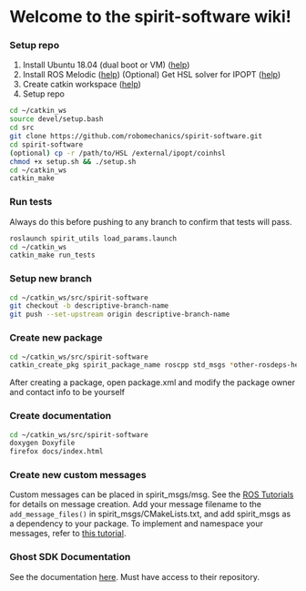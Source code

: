 # Welcome to the spirit-software wiki!

### Setup repo

1. Install Ubuntu 18.04 (dual boot or VM) ([help](https://linuxhint.com/install_ubuntu_18-04_virtualbox/))
2. Install ROS Melodic ([help](http://wiki.ros.org/melodic/Installation/Ubuntu))
(Optional) Get HSL solver for IPOPT ([help](http://hsl.rl.ac.uk/ipopt))
3. Create catkin workspace ([help](http://wiki.ros.org/ROS/Tutorials/InstallingandConfiguringROSEnvironment))
4. Setup repo
```bash
cd ~/catkin_ws
source devel/setup.bash
cd src
git clone https://github.com/robomechanics/spirit-software.git
cd spirit-software
(optional) cp -r /path/to/HSL /external/ipopt/coinhsl
chmod +x setup.sh && ./setup.sh
cd ~/catkin_ws
catkin_make
```

### Run tests
Always do this before pushing to any branch to confirm that tests will pass.
```bash
roslaunch spirit_utils load_params.launch
cd ~/catkin_ws
catkin_make run_tests
```

### Setup new branch
```bash
cd ~/catkin_ws/src/spirit-software
git checkout -b descriptive-branch-name
git push --set-upstream origin descriptive-branch-name
```

### Create new package
```bash
cd ~/catkin_ws/src/spirit-software
catkin_create_pkg spirit_package_name roscpp std_msgs *other-rosdeps-here*
```
After creating a package, open package.xml and modify the package owner and contact info to be yourself

### Create documentation
```bash
cd ~/catkin_ws/src/spirit-software
doxygen Doxyfile
firefox docs/index.html
```
### Create new custom messages
Custom messages can be placed in spirit_msgs/msg. See the [ROS Tutorials](http://wiki.ros.org/ROS/Tutorials/CreatingMsgAndSrv) for details on message creation. Add your message filename to the `add_message_files()` in spirit_msgs/CMakeLists.txt, and add spirit_msgs as a dependency to your package. To implement and namespace your messages, refer to [this tutorial](http://wiki.ros.org/ROS/Tutorials/DefiningCustomMessages). 

### Ghost SDK Documentation
See the documentation [here](https://ghostusers.gitlab.io/docs/). Must have access to their repository.
